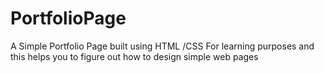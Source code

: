 # PortfolioPage
A Simple Portfolio Page built using HTML /CSS 
For learning purposes and this helps you to figure out how to design simple web pages 

